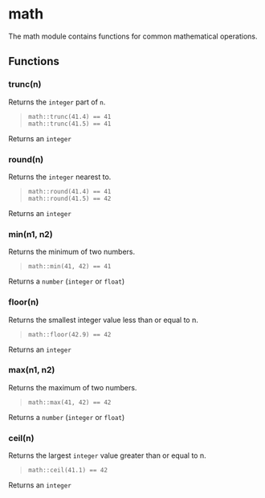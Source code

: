 
# math

 The math module contains functions for common mathematical operations.
## Functions

### trunc(n)

Returns the `integer` part of `n`.

> ```tremor
> math::trunc(41.4) == 41
> math::trunc(41.5) == 41
> ```

Returns an `integer`

### round(n)

Returns the `integer` nearest to.

> ```tremor
> math::round(41.4) == 41
> math::round(41.5) == 42
> ```

Returns an `integer`

### min(n1, n2)

Returns the minimum of two numbers.

> ```tremor
> math::min(41, 42) == 41
> ```

Returns a `number` (`integer` or `float`)

### floor(n)

Returns the smallest integer value less than or equal to n.

> ```tremor
> math::floor(42.9) == 42
> ```

Returns an `integer`

### max(n1, n2)

Returns the maximum of two numbers.

> ```tremor
> math::max(41, 42) == 42
> ```

Returns a `number` (`integer` or `float`)

### ceil(n)

Returns the largest `integer` value greater than or equal to n.

> ```tremor
> math::ceil(41.1) == 42
> ```

Returns an `integer`
